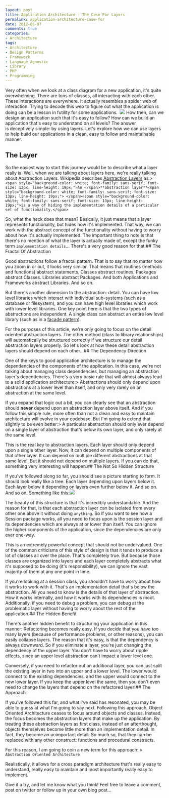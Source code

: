 ```yaml
---
layout: post
title: Application Architecture - The Case For Layers
permalink: application-architecture-case-for
date: 2012-06-07
comments: true
categories:
- Architecture
tags:
- Architecture
- Design Patterns
- Framework
- Language Agnostic
- Library
- PHP
- Programming
---
```


Very often when we look at a class diagram for a new application, it's quite overwhelming. There are tons of classes, all interacting with each other. These interactions are everywhere. It actually resembles a spider web of interaction. Trying to decode this web to figure out what the application is doing can be a lesson in futility for some applications. 
[![](http://sonivis.org/wiki/images/thumb/4/40/ClassDiagram.png/800px-ClassDiagram.png)](http://sonivis.org/wiki/images/thumb/4/40/ClassDiagram.png/800px-ClassDiagram.png)
How then, can we design an application such that it's easy to follow? How can we build an application that's easy to understand on all levels? The answer is deceptively simple: by using layers. Let's explore how we can use layers to help build our applications in a clean, easy to follow and maintainable manner.<!--more-->
## The Layer


So the easiest way to start this journey would be to describe what a layer really is. Well, when we are talking about layers here, we're really talking about Abstraction Layers. Wikipedia describes [Abstraction Layers](http://en.wikipedia.org/wiki/Abstraction_layer) as:> `<span style="background-color: white; font-family: sans-serif; font-size: 13px; line-height: 19px;">An </span>**abstraction layer**<span style="background-color: white; font-family: sans-serif; font-size: 13px; line-height: 19px;"> </span><span style="background-color: white; font-family: sans-serif; font-size: 13px; line-height: 19px;">is a way of hiding the implementation details of a particular set of functionality.</span>`


So, what the heck does that mean? Basically, it just means that a layer represents functionality, but hides how it's implemented. That way, we can work with the abstract concept of the functionality without having to worry about how it's actually implemented. The important thing to note is that there's no mention of what the layer is actually made of, except the funky term `implementation details`... There's a very good reason for that.## The Fractal Of Abstraction


Good abstractions follow a fractal pattern. That is to say that no matter how you zoom in or out, it looks very similar. That means that routines (methods and functions) abstract statements. Classes abstract routines. Packages abstract Classes. Libraries abstract Packages. And both Applications and Frameworks abstract Libraries. And so on.

But there's another dimension to the abstraction: detail. You can have low level libraries which interact with individual sub-systems (such as a database or filesystem), and you can have high level libraries which work with lower level libraries. One key point here is that the two types of abstractions are independent. A single class can abstract an entire low level library (such as in a [facade pattern](http://sourcemaking.com/design_patterns/facade)).

For the purposes of this article, we're only going to focus on the detail oriented abstraction layers. The other method (class to library relationships) will automatically be structured correctly if we structure our detail abstraction layers properly. So let's look at how these detail abstraction layers should depend on each other...## The Dependency Direction


One of the keys to good application architecture is to manage the dependencies of the components of the application. In this case, we're not talking about managing class dependencies, but managing an abstraction layer's dependencies. There's a very basic rule that will almost always lead to a solid application architecture:> Abstractions should only depend upon abstractions at a lower level than itself, and only very rarely on an abstraction at the same level.


If you expand that logic out a bit, you can clearly see that an abstraction should **never** depend upon an abstraction layer above itself. And if you follow this simple rule, more often than not a clean and easy to maintain architecture will evolve in your codebase. But I'm going to extend that slightly to be even better:> A particular abstraction should only ever depend on a single layer of abstraction that's below its own layer, and only rarely at the same level.


This is the real key to abstraction layers. Each layer should only depend upon a single other layer. Now, it can depend on multiple components of that other layer. It can depend on multiple different abstractions at that same level. But it should not depend on multiple layers. If you can do that, something very interesting will happen.## The Not So Hidden Structure


If you've followed along so far, you should see a picture starting to form. It should look really like a tree. Each layer depending upon layers below it. Each layer below it depending on layers even further below it. And so on. And so on. Something like this:[![](http://cia.sourceforge.net/legacy/apidocs/com/hack23/cia/web/viewfactory/api/admin/com.hack23.cia.web.viewfactory.api.admin.png)](http://cia.sourceforge.net/legacy/apidocs/com/hack23/cia/web/viewfactory/api/admin/com.hack23.cia.web.viewfactory.api.admin.png)

The beauty of this structure is that it's incredibly understandable. And the reason for that, is that each abstraction layer can be isolated from every other one above it without doing `anything`. So if you want to see how a Session package works, all you need to focus upon is the session layer and its dependencies which are always at or lower than itself. You can ignore the higher components of the application, since the dependencies are only ever one-way. 

This is an extremely powerful concept that should not be undervalued. One of the common criticisms of this style of design is that it tends to produce a lot of classes all over the place. That's completely true. But because those classes are organized into layers and each layer completely abstracts what it's supposed to be doing (it's responsibility), we can ignore the vast majority of them at any one point in time. 

If you're looking at a session class, you shouldn't have to worry about how it works to work with it. That's an implementation detail that's below the abstraction. All you need to know is the details of that layer of abstraction. How it works internally, and how it works with its dependencies is moot. Additionally, if you need to debug a problem, you can debug at the problematic layer without having to worry about the rest of the application.## The Hidden Benefit


There's another hidden benefit to structuring your application in this manner: Refactoring becomes really easy. If you decide that you have too many layers (because of performance problems, or other reasons), you can easily collapse layers. The reason that it's easy, is that the dependency is always downward. So if you eliminate a layer, you're just changing the dependency of the upper layer. You don't have to worry about ripple effects, since an upper level abstraction can't impact a lower level one.

Conversely, if you need to refactor out an additional layer, you can just split the existing layer in two into an upper and a lower level. The lower would connect to the existing dependencies, and the upper would connect to the new lower layer. If you keep the upper level the same, then you don't even need to change the layers that depend on the refactored layer!## The Approach


If you've followed this far, and what I've said has resonated, you may be able to guess at what I'm going to say next. Following this approach, Object Oriented Architecture ceases to focus around objects and classes. Instead, the focus becomes the abstraction layers that make up the application. By treating these abstraction layers as first class, instead of an afterthought, objects themselves become little more than an implementation detail. In fact, they become an unimportant detail. So much so, that they can be replaced with any other construct: functions and procedural constructs.

For this reason, I am going to coin a new term for this approach: > `Abstraction Oriented Architecture`


Realistically, it allows for a cross paradigm architecture that's really easy to understand, really easy to maintain and most importantly really easy to implement.

Give it a try, and let me know what you think! Feel free to leave a comment, post on twitter or follow up in your own blog post...